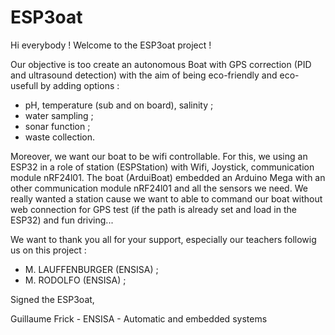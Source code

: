 # ESP3oat

Hi everybody ! Welcome to the ESP3oat project !

Our objective is too create an autonomous Boat with GPS correction (PID and ultrasound detection) with the aim of being eco-friendly and eco-usefull by adding options : 
  - pH, temperature (sub and on board), salinity ; 
  - water sampling ; 
  - sonar function ; 
  - waste collection. 

Moreover, we want our boat to be wifi controllable. For this, we using an ESP32 in a role of station (ESPStation) with Wifi, Joystick, communication module nRF24l01. The boat (ArduiBoat) embedded an Arduino Mega with an other communication module nRF24l01 and all the sensors we need. We really wanted a station cause we want to able to command our boat without web connection for GPS test (if the path is already set and load in the ESP32) and fun driving...

We want to thank you all for your support, especially our teachers followig us on this project : 
  - M. LAUFFENBURGER (ENSISA) ;
  - M. RODOLFO (ENSISA) ;

Signed the ESP3oat, 

Guillaume Frick - ENSISA - Automatic and embedded systems
